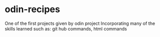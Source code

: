 # odin-recipes
One of the first projects given by odin project
Incorporating many of the skills learned such as:
git hub commands, html commands